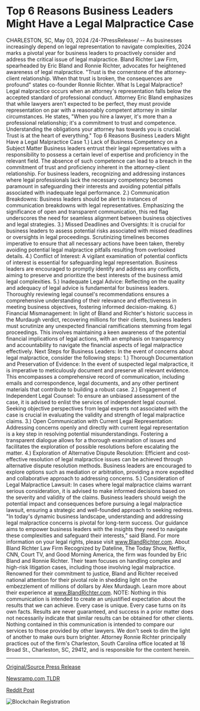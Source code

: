 # Top 6 Reasons Business Leaders Might Have a Legal Malpractice Case

CHARLESTON, SC, May 03, 2024 /24-7PressRelease/ -- As businesses increasingly depend on legal representation to navigate complexities, 2024 marks a pivotal year for business leaders to proactively consider and address the critical issue of legal malpractice. Bland Richter Law Firm, spearheaded by Eric Bland and Ronnie Richter, advocates for heightened awareness of legal malpractice. "Trust is the cornerstone of the attorney-client relationship. When that trust is broken, the consequences are profound" states co-founder Ronnie Richter.   What Is Legal Malpractice? Legal malpractice occurs when an attorney's representation falls below the accepted standard of professional conduct. Attorney Eric Bland emphasizes that while lawyers aren't expected to be perfect, they must provide representation on par with a reasonably competent attorney in similar circumstances. He states, "When you hire a lawyer, it's more than a professional relationship; it's a commitment to trust and competence. Understanding the obligations your attorney has towards you is crucial. Trust is at the heart of everything."   Top 6 Reasons Business Leaders Might Have a Legal Malpractice Case  1.) Lack of Business Competency on a Subject Matter  Business leaders entrust their legal representatives with a responsibility to possess a certain level of expertise and proficiency in the relevant field. The absence of such competence can lead to a breach in the commitment of trust and proficiency inherent in the attorney-client relationship. For business leaders, recognizing and addressing instances where legal professionals lack the necessary competency becomes paramount in safeguarding their interests and avoiding potential pitfalls associated with inadequate legal performance.  2.) Communication Breakdowns: Business leaders should be alert to instances of communication breakdowns with legal representatives. Emphasizing the significance of open and transparent communication, this red flag underscores the need for seamless alignment between business objectives and legal strategies.  3.) Missed Deadlines and Oversights: It is crucial for business leaders to assess potential risks associated with missed deadlines or oversights in legal proceedings. Scrutinizing timelines becomes imperative to ensure that all necessary actions have been taken, thereby avoiding potential legal malpractice pitfalls resulting from overlooked details.  4.) Conflict of Interest: A vigilant examination of potential conflicts of interest is essential for safeguarding legal representation. Business leaders are encouraged to promptly identify and address any conflicts, aiming to preserve and prioritize the best interests of the business amid legal complexities.  5.) Inadequate Legal Advice: Reflecting on the quality and adequacy of legal advice is fundamental for business leaders. Thoroughly reviewing legal counsel's recommendations ensures a comprehensive understanding of their relevance and effectiveness in meeting business objectives, fostering informed decision-making.  6.) Financial Mismanagement: In light of Bland and Richter's historic success in the Murdaugh verdict, recovering millions for their clients, business leaders must scrutinize any unexpected financial ramifications stemming from legal proceedings. This involves maintaining a keen awareness of the potential financial implications of legal actions, with an emphasis on transparency and accountability to navigate the financial aspects of legal malpractice effectively.  Next Steps for Business Leaders: In the event of concerns about legal malpractice, consider the following steps:  1.) Thorough Documentation and Preservation of Evidence: In the event of suspected legal malpractice, it is imperative to meticulously document and preserve all relevant evidence. This encompasses a comprehensive record of communication, including emails and correspondence, legal documents, and any other pertinent materials that contribute to building a robust case.  2.) Engagement of Independent Legal Counsel: To ensure an unbiased assessment of the case, it is advised to enlist the services of independent legal counsel. Seeking objective perspectives from legal experts not associated with the case is crucial in evaluating the validity and strength of legal malpractice claims.  3.) Open Communication with Current Legal Representation: Addressing concerns openly and directly with current legal representation is a key step in resolving potential misunderstandings. Fostering a transparent dialogue allows for a thorough examination of issues and facilitates the exploration of possible resolutions before escalating the matter.  4.) Exploration of Alternative Dispute Resolution: Efficient and cost-effective resolution of legal malpractice issues can be achieved through alternative dispute resolution methods. Business leaders are encouraged to explore options such as mediation or arbitration, providing a more expedited and collaborative approach to addressing concerns.  5.) Consideration of Legal Malpractice Lawsuit: In cases where legal malpractice claims warrant serious consideration, it is advised to make informed decisions based on the severity and validity of the claims. Business leaders should weigh the potential impact and consequences before pursuing a legal malpractice lawsuit, ensuring a strategic and well-founded approach to seeking redress.  "In today's dynamic business landscape, understanding and addressing legal malpractice concerns is pivotal for long-term success. Our guidance aims to empower business leaders with the insights they need to navigate these complexities and safeguard their interests," said Bland.  For more information on your legal rights, please visit www.BlandRichter.com.   About Bland Richter Law Firm  Recognized by Dateline, The Today Show, Netflix, CNN, Court TV, and Good Morning America, the firm was founded by Eric Bland and Ronnie Richter. Their team focuses on handling complex and high-risk litigation cases, including those involving legal malpractice. Renowned for their commitment to justice, Bland and Richter received national attention for their pivotal role in shedding light on the embezzlement of millions of dollars by Alex Murdaugh. Learn more about their experience at www.BlandRichter.com.  NOTE: Nothing in this communication is intended to create an unjustified expectation about the results that we can achieve. Every case is unique. Every case turns on its own facts. Results are never guaranteed, and success in a prior matter does not necessarily indicate that similar results can be obtained for other clients. Nothing contained in this communication is intended to compare our services to those provided by other lawyers. We don't seek to dim the light of another to make ours burn brighter. Attorney Ronnie Richter principally practices out of the firm's Charleston, South Carolina office located at 18 Broad St., Charleston, SC, 29412, and is responsible for the content herein. 

---

[Original/Source Press Release](https://www.24-7pressrelease.com/press-release/510614/top-6-reasons-business-leaders-might-have-a-legal-malpractice-case)
                    

[Newsramp.com TLDR](None) 



[Reddit Post](https://www.reddit.com/r/newsramp/comments/1cj2ijt/bland_richter_law_firm_advocates_for_heightened/) 



![Blockchain Registration](https://cdn.newsramp.app/24-7PressRelease/qrcode/245/3/poemADne.webp)